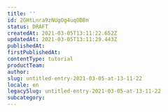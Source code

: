 ```yaml
---
title: ''
id: 2GHtLnra9zNUgOg4uqOBBn
status: DRAFT
createdAt: 2021-03-05T13:11:22.652Z
updatedAt: 2021-03-05T13:11:29.443Z
publishedAt: 
firstPublishedAt: 
contentType: tutorial
productTeam: 
author: 
slug: untitled-entry-2021-03-05-at-13-11-22
locale: en
legacySlug: untitled-entry-2021-03-05-at-13-11-22
subcategory: 
---
```



